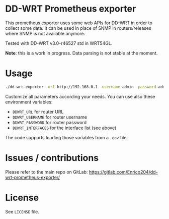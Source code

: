 # DD-WRT Prometheus exporter

This prometheus exporter uses some web APIs for DD-WRT in order to collect some data.
It can be used in place of SNMP in routers/releases where SNMP is not available anymore.

Tested with DD-WRT v3.0-r46527 std in WRT54GL.

**Note**: this is a work in progress. Data parsing is not stable at the moment.

# Usage

```sh
./dd-wrt-exporter -url http://192.168.0.1 -username admin -password admin -interfaces eth0,eth1,br0
```

Customize all parameters according your needs. You can use also these environment variables:

* `DDWRT_URL` for router URL
* `DDWRT_USERNAME` for router username
* `DDWRT_PASSWORD` for router password
* `DDWRT_INTERFACES` for the interface list (see above)

The code supports loading those variables from a `.env` file.

# Issues / contributions

Please refer to the main repo on GitLab: https://gitlab.com/Enrico204/dd-wrt-prometheus-exporter/

# License

See `LICENSE` file.

